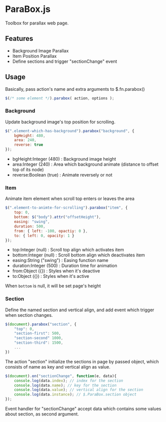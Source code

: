 
# ParaBox.js

Toolbox for parallax web page.

## Features

- Background Image Parallax
- Item Position Parallax
- Define sections and trigger "sectionChange" event

## Usage

Basically, pass action's name and extra arguments to $.fn.parabox()

```javascript
$(/* some element */).parabox( action, options );
```

### Background

Update background image's top position for scrolling.

```javascript
$(".element-which-has-background").parabox("background", {
	bgHeight: 480,
	area: 240,
	reverse: true 
});
```

- bgHeight:Integer (480) : Background image height
- area:Integer (240) : Area which background animate (distance to offset top of its node)
- reverse:Boolean (true) : Animate reversely or not

### Item

Animate item element when scroll top enters or leaves the area

```javascript
$(".element-to-animte-for-scrolling").parabox("item", {
	top: 0,
	bottom: $("body").attr("offsetHeight"),
	easing: "swing",
	duration: 500,
	from: { left: -100, opactiy: 0 },
	to: { left: 0, opacity: 1 }
});
```

- top:Integer (null) : Scroll top align which activates item
- bottom:Integer (null) : Scroll bottom align which deactivates item
- easing:String ("swing") : Easing function name
- duration:Integer (500) : Duration time for animation
- from:Object ({}) : Styles when it's deactive
- to:Object ({}) : Styles when it's active

When `bottom` is null, it will be set page's height

### Section

Define the named section and vertical align, 
and add event which trigger when section changes.

```javascript
$(document).parabox("section", {
    "top": 0,
    "section-first": 500,
    "section-second" 1000,
    "section-third": 1500,
    ...
})
```

The action "section" initialize the sections in page by passed object,
which consists of name as key and vertical align as value.

```javascript
$(document).on("sectionChange", function(e, data){
    console.log(data.index); // index for the section
    console.log(data.name); // key for the section
    console.log(data.value); // vertical align for the section
    console.log(data.instance); // $.ParaBox.section object
});
```

Event handler for "sectionChange" accept data which contains some values about section,
as second argument.

